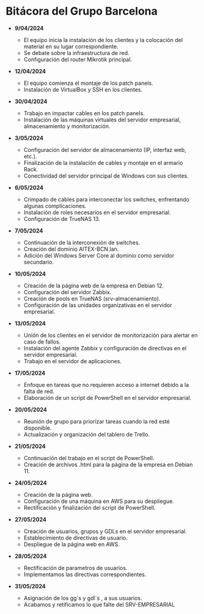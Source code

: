 # Bitácora del Grupo Barcelona

- **9/04/2024**
  - El equipo inicia la instalación de los clientes y la colocación del material en su lugar correspondiente.
  - Se debate sobre la infraestructura de red.
  - Configuración del router Mikrotik principal.

- **12/04/2024**
  - El equipo comienza el montaje de los patch panels.
  - Instalación de VirtualBox y SSH en los clientes.

- **30/04/2024**
  - Trabajo en impactar cables en los patch panels.
  - Instalación de las máquinas virtuales del servidor empresarial, almacenamiento y monitorización.

- **3/05/2024**
  - Configuración del servidor de almacenamiento (IP, interfaz web, etc.).
  - Finalización de la instalación de cables y montaje en el armario Rack.
  - Conectividad del servidor principal de Windows con sus clientes.

- **6/05/2024**
  - Crimpado de cables para interconectar los switches, enfrentando algunas complicaciones.
  - Instalación de roles necesarios en el servidor empresarial.
  - Configuración de TrueNAS 13.

- **7/05/2024**
  - Continuación de la interconexión de switches.
  - Creación del dominio AITEX-BCN.lan.
  - Adición del Windows Server Core al dominio como servidor secundario.

- **10/05/2024**
  - Creación de la página web de la empresa en Debian 12.
  - Configuración del servidor Zabbix.
  - Creación de pools en TrueNAS (srv-almacenamiento).
  - Configuración de las unidades organizativas en el servidor empresarial.

- **13/05/2024**
  - Unión de los clientes en el servidor de monitorización para alertar en caso de fallos.
  - Instalación del agente Zabbix y configuración de directivas en el servidor empresarial.
  - Trabajo en el servidor de aplicaciones.

- **17/05/2024**
  - Enfoque en tareas que no requieren acceso a internet debido a la falta de red.
  - Elaboración de un script de PowerShell en el servidor empresarial.

- **20/05/2024**
  - Reunión de grupo para priorizar tareas cuando la red esté disponible.
  - Actualización y organización del tablero de Trello.

- **21/05/2024**
  - Continuación del trabajo en el script de PowerShell.
  - Creación de archivos .html para la página de la empresa en Debian 11.

- **24/05/2024**
  - Creación de la página web.
  - Configuración de una máquina en AWS para su despliegue.
  - Rectificación y finalización del script de PowerShell.
    
- **27/05/2024**
  - Creación de usuarios, grupos y GDLs en el servidor empresarial.
  - Establecimiento de directivas de usuario.
  - Despliegue de la página web en AWS.
- **28/05/2024**
  - Rectificación de parametros de usuarios.
  - Implementamos las directivas correspondientes.
- **31/05/2024**
  - Asignación de los gg´s y gdl´s , a sus usuarios.
  - Acabamos y retificamos lo que falte del SRV-EMPRESARIAL 
